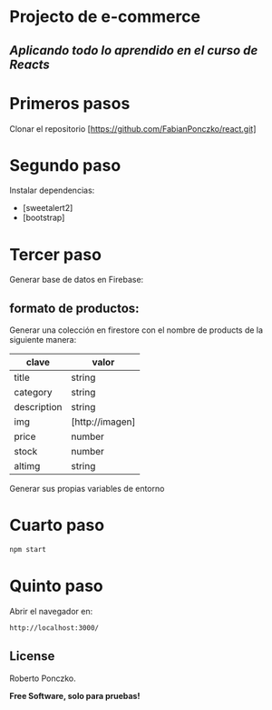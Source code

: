 # Projecto de e-commerce

## _Aplicando todo lo aprendido en el curso de Reacts_

# Primeros pasos

Clonar el repositorio 
[https://github.com/FabianPonczko/react.git]

# Segundo paso

Instalar dependencias:
 - [sweetalert2]
 - [bootstrap]

# Tercer paso

Generar base de datos en Firebase:

## formato de productos:

Generar una colección en firestore con el nombre de products 
de la siguiente manera:

| clave | valor |
| ------ | ------ |
| title | string |
| category| string |
| description | string |
| img | [http://imagen] |
| price | number |
| stock | number |
| altimg | string |


Generar sus propias variables de entorno

# Cuarto paso

```sh
npm start
```

# Quinto paso

Abrir el navegador en:
```sh
http://localhost:3000/
```

## License

Roberto Ponczko.

**Free Software, solo para pruebas!**